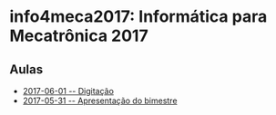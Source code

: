 # info4meca2017: Informática para Mecatrônica 2017

## Aulas
* [2017-06-01 -- Digitação](aulas/2017-06-01-digitacao.md)
* [2017-05-31 -- Apresentação do bimestre](aulas/2017-05-31-apresentacao.md)
